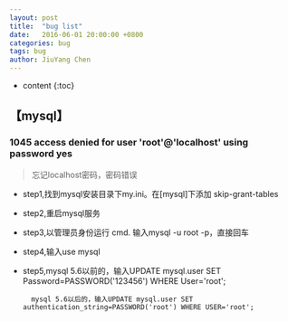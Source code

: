 ```yaml
---
layout: post
title:  "bug list"
date:   2016-06-01 20:00:00 +0800
categories: bug
tags: bug
author: JiuYang Chen
---
```


* content
{:toc}




## 【mysql】

### 1045 access denied for user 'root'@'localhost' using password yes 

>忘记localhost密码，密码错误

* step1,找到mysql安装目录下my.ini。在[mysql]下添加 skip-grant-tables 

* step2,重启mysql服务

* step3,以管理员身份运行 cmd. 输入mysql -u root -p，直接回车

* step4,输入use mysql


* step5,mysql 5.6以前的，输入UPDATE mysql.user SET Password=PASSWORD('123456') WHERE User='root'; 
             
	    mysql 5.6以后的，输入UPDATE mysql.user SET authentication_string=PASSWORD('root') WHERE USER='root';		 


	
	
	
	
	
	
	
	
	